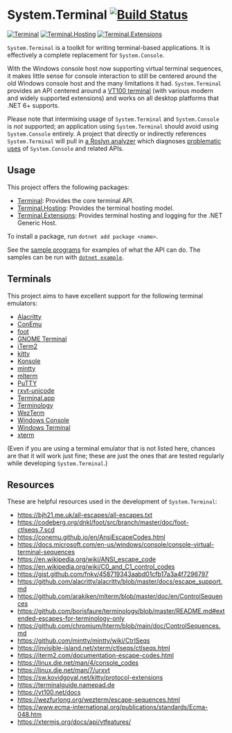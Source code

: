 # System.Terminal [![Build Status](https://github.com/alexrp/system-terminal/actions/workflows/build.yml/badge.svg)](https://github.com/alexrp/system-terminal/actions/workflows/build.yml)

[![Terminal](https://img.shields.io/nuget/v/Terminal.svg?label=Terminal)](https://www.nuget.org/packages/Terminal)
[![Terminal.Hosting](https://img.shields.io/nuget/v/Terminal.Hosting.svg?label=Terminal.Hosting)](https://www.nuget.org/packages/Terminal.Hosting)
[![Terminal.Extensions](https://img.shields.io/nuget/v/Terminal.Extensions.svg?label=Terminal.Extensions)](https://www.nuget.org/packages/Terminal.Extensions)

`System.Terminal` is a toolkit for writing terminal-based applications. It is
effectively a complete replacement for `System.Console`.

With the Windows console host now supporting virtual terminal sequences, it
makes little sense for console interaction to still be centered around the old
Windows console host and the many limitations it had. `System.Terminal` provides
an API centered around a [VT100 terminal](https://vt100.net) (with various
modern and widely supported extensions) and works on all desktop platforms that
.NET 6+ supports.

Please note that intermixing usage of `System.Terminal` and `System.Console` is
*not* supported; an application using `System.Terminal` should avoid using
`System.Console` entirely. A project that directly or indirectly references
`System.Terminal` will pull in
[a Roslyn analyzer](https://github.com/dotnet/roslyn-analyzers/blob/main/README.md#microsoftcodeanalysisbannedapianalyzers)
which diagnoses [problematic uses](src/core/BannedSymbols.txt) of
`System.Console` and related APIs.

## Usage

This project offers the following packages:

* [Terminal](https://www.nuget.org/packages/Terminal): Provides the core
  terminal API.
* [Terminal.Hosting](https://www.nuget.org/packages/Terminal.Hosting): Provides
  the terminal hosting model.
* [Terminal.Extensions](https://www.nuget.org/packages/Terminal.Extensions):
  Provides terminal hosting and logging for the .NET Generic Host.

To install a package, run `dotnet add package <name>`.

See the [sample programs](src/samples) for examples of what the API can do. The
samples can be run with
[`dotnet example`](https://github.com/patriksvensson/dotnet-example).

## Terminals

This project aims to have excellent support for the following terminal
emulators:

* [Alacritty](https://github.com/alacritty/alacritty)
* [ConEmu](https://conemu.github.io)
* [foot](https://codeberg.org/dnkl/foot)
* [GNOME Terminal](https://help.gnome.org/users/gnome-terminal/stable)
* [iTerm2](https://iterm2.com)
* [kitty](https://sw.kovidgoyal.net/kitty)
* [Konsole](https://konsole.kde.org)
* [mintty](https://mintty.github.io)
* [mlterm](http://mlterm.sourceforge.net)
* [PuTTY](https://www.putty.org)
* [rxvt-unicode](http://software.schmorp.de/pkg/rxvt-unicode.html)
* [Terminal.app](https://support.apple.com/guide/terminal/welcome/mac)
* [Terminology](https://terminolo.gy)
* [WezTerm](https://wezfurlong.org/wezterm)
* [Windows Console](https://docs.microsoft.com/en-us/windows/console)
* [Windows Terminal](https://aka.ms/terminal)
* [xterm](https://invisible-island.net/xterm)

(Even if you are using a terminal emulator that is not listed here, chances are
that it will work just fine; these are just the ones that are tested regularly
while developing `System.Terminal`.)

## Resources

These are helpful resources used in the development of `System.Terminal`:

* <https://bjh21.me.uk/all-escapes/all-escapes.txt>
* <https://codeberg.org/dnkl/foot/src/branch/master/doc/foot-ctlseqs.7.scd>
* <https://conemu.github.io/en/AnsiEscapeCodes.html>
* <https://docs.microsoft.com/en-us/windows/console/console-virtual-terminal-sequences>
* <https://en.wikipedia.org/wiki/ANSI_escape_code>
* <https://en.wikipedia.org/wiki/C0_and_C1_control_codes>
* <https://gist.github.com/fnky/458719343aabd01cfb17a3a4f7296797>
* <https://github.com/alacritty/alacritty/blob/master/docs/escape_support.md>
* <https://github.com/arakiken/mlterm/blob/master/doc/en/ControlSequences>
* <https://github.com/borisfaure/terminology/blob/master/README.md#extended-escapes-for-terminology-only>
* <https://github.com/chromium/hterm/blob/main/doc/ControlSequences.md>
* <https://github.com/mintty/mintty/wiki/CtrlSeqs>
* <https://invisible-island.net/xterm/ctlseqs/ctlseqs.html>
* <https://iterm2.com/documentation-escape-codes.html>
* <https://linux.die.net/man/4/console_codes>
* <https://linux.die.net/man/7/urxvt>
* <https://sw.kovidgoyal.net/kitty/protocol-extensions>
* <https://terminalguide.namepad.de>
* <https://vt100.net/docs>
* <https://wezfurlong.org/wezterm/escape-sequences.html>
* <https://www.ecma-international.org/publications/standards/Ecma-048.htm>
* <https://xtermjs.org/docs/api/vtfeatures/>
